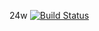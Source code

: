 24w
[![Build Status](http://localhost:8080/buildStatus/icon?job=pipeline1)](http://localhost:8080/job/pipeline1/)
